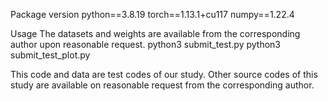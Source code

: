 Package version
python==3.8.19
torch==1.13.1+cu117
numpy==1.22.4

Usage
The datasets and weights are available from the corresponding author upon reasonable request.
python3 submit_test.py
python3 submit_test_plot.py

This code and data are test codes of our study. Other source codes of this study are available on reasonable request from the corresponding author.